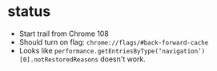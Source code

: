 # status
- Start trail from Chrome 108
- Should turn on flag: `chrome://flags/#back-forward-cache`
- Looks like `performance.getEntriesByType(‘navigation’)[0].notRestoredReasons` doesn't work.